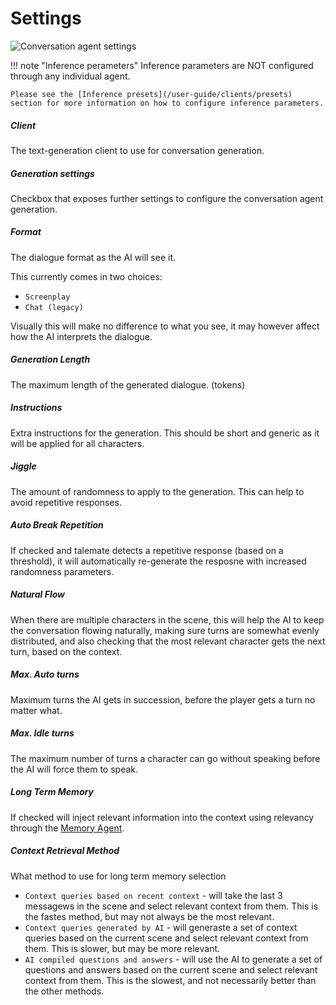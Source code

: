 # Settings

![Conversation agent settings](/talemate/img/0.26.0/conversation-agent-settings.png)

!!! note "Inference perameters"
    Inference parameters are NOT configured through any individual agent.

    Please see the [Inference presets](/user-guide/clients/presets) section for more information on how to configure inference parameters.

##### Client

The text-generation client to use for conversation generation.

##### Generation settings

Checkbox that exposes further settings to configure the conversation agent generation.

##### Format

The dialogue format as the AI will see it.

This currently comes in two choices: 

- `Screenplay`
- `Chat (legacy)`

Visually this will make no difference to what you see, it may however affect how the AI interprets the dialogue.

##### Generation Length

The maximum length of the generated dialogue. (tokens)

##### Instructions

Extra instructions for the generation. This should be short and generic as it will be applied for all characters.

##### Jiggle

The amount of randomness to apply to the generation. This can help to avoid repetitive responses.

##### Auto Break Repetition

If checked and talemate detects a repetitive response (based on a threshold), it will automatically re-generate the resposne with increased randomness parameters.

##### Natural Flow

When there are multiple characters in the scene, this will help the AI to keep the conversation flowing naturally, making sure turns are somewhat evenly distributed, and also checking that the most relevant character gets the next turn, based on the context.

##### Max. Auto turns

Maximum turns the AI gets in succession, before the player gets a turn no matter what.

##### Max. Idle turns

The maximum number of turns a character can go without speaking before the AI will force them to speak.

##### Long Term Memory

If checked will inject relevant information into the context using relevancy through the [Memory Agent](/user-guide/agents/memory).

##### Context Retrieval Method

What method to use for long term memory selection

- `Context queries based on recent context` - will take the last 3 messagews in the scene and select relevant context from them. This is the fastes method, but may not always be the most relevant.
- `Context queries generated by AI` - will generaste a set of context queries based on the current scene and select relevant context from them. This is slower, but may be more relevant.
- `AI compiled questions and answers` - will use the AI to generate a set of questions and answers based on the current scene and select relevant context from them. This is the slowest, and not necessarily better than the other methods.

